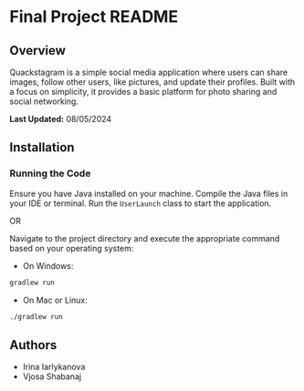 # Final Project README

## Overview
Quackstagram is a simple social media application where users can share images, follow other users, like pictures, and update their profiles. Built with a focus on simplicity, it provides a basic platform for photo sharing and social networking.

**Last Updated:** 08/05/2024

## Installation

### Running the Code
Ensure you have Java installed on your machine. Compile the Java files in your IDE or terminal. Run the `UserLaunch` class to start the application.

OR

Navigate to the project directory and execute the appropriate command based on your operating system:
- On Windows:
```bash
gradlew run
```
- On Mac or Linux:
```bash
./gradlew run
```

## Authors
* Irina Iarlykanova
* Vjosa Shabanaj
